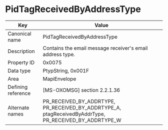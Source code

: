 # PidTagReceivedByAddressType

| Key | Value |
|---|---|
| Canonical name | PidTagReceivedByAddressType |
| Description | Contains the email message receiver's email address type. |
| Property ID | 0x0075 |
| Data type | PtypString, 0x001F |
| Area | MapiEnvelope |
| Defining reference | [MS-OXOMSG] section 2.2.1.36 |
| Alternate names | PR_RECEIVED_BY_ADDRTYPE, PR_RECEIVED_BY_ADDRTYPE_A, ptagReceivedByAddrType, PR_RECEIVED_BY_ADDRTYPE_W |
